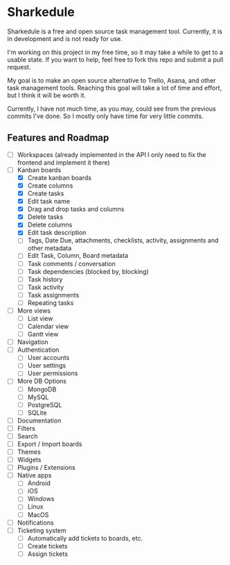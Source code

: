 # Sharkedule

Sharkedule is a free and open source task management tool. Currently, it is in development and is not ready for use.

I'm working on this project in my free time, so it may take a while to get to a usable state. If you want to help, feel
free to fork this repo and submit a pull request.

My goal is to make an open source alternative to Trello, Asana, and other task management tools. Reaching this goal will
take a lot of time and effort, but I think it will be worth it.

Currently, I have not much time, as you may, could see from the previous commits I've done. So I mostly only have time
for very little commits.


## Features and Roadmap

- [ ] Workspaces (already implemented in the API I only need to fix the frontend and implement it there)
- [ ] Kanban boards
    - [x] Create kanban boards
    - [x] Create columns
    - [x] Create tasks
    - [x] Edit task name
    - [x] Drag and drop tasks and columns
    - [x] Delete tasks
    - [x] Delete columns
    - [x] Edit task description
    - [ ] Tags, Date Due, attachments, checklists, activity, assignments and other metadata
    - [ ] Edit Task, Column, Board metadata
    - [ ] Task comments / conversation
    - [ ] Task dependencies (blocked by, blocking)
    - [ ] Task history
    - [ ] Task activity
    - [ ] Task assignments
    - [ ] Repeating tasks
- [ ] More views
    - [ ] List view
    - [ ] Calendar view
    - [ ] Gantt view
- [ ] Navigation
- [ ] Authentication
    - [ ] User accounts
    - [ ] User settings
    - [ ] User permissions
- [ ] More DB Options
    - [ ] MongoDB
    - [ ] MySQL
    - [ ] PostgreSQL
    - [ ] SQLite
- [ ] Documentation
- [ ] Filters
- [ ] Search
- [ ] Export / Import boards
- [ ] Themes
- [ ] Widgets
- [ ] Plugins / Extensions
- [ ] Native apps
    - [ ] Android
    - [ ] iOS
    - [ ] Windows
    - [ ] Linux
    - [ ] MacOS
- [ ] Notifications
- [ ] Ticketing system
    - [ ] Automatically add tickets to boards, etc.
    - [ ] Create tickets
    - [ ] Assign tickets
